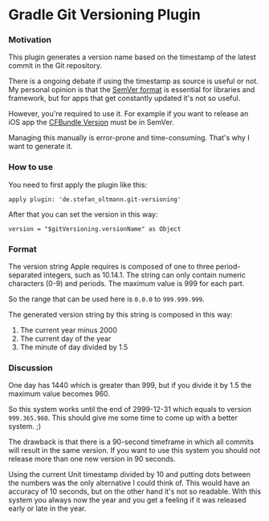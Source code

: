 # Gradle Git Versioning Plugin

### Motivation

This plugin generates a version name based on the timestamp of the latest commit in the Git repository.

There is a ongoing debate if using the timestamp as source is useful or not. My personal opinion is that the
[SemVer format](https://semver.org) is essential for libraries and framework, but for apps that get constantly updated it's not so useful.

However, you're required to use it. For example if you want to release an iOS app the [CFBundle Version](https://developer.apple.com/documentation/bundleresources/information_property_list/cfbundleversion) must be in SemVer.

Managing this manually is error-prone and time-consuming. That's why I want to generate it.

### How to use

You need to first apply the plugin like this:

```
apply plugin: 'de.stefan_oltmann.git-versioning'
```

After that you can set the version in this way:

```
version = "$gitVersioning.versionName" as Object
```

### Format

The version string Apple requires is composed of one to three period-separated integers, such as 10.14.1.
The string can only contain numeric characters (0-9) and periods. The maximum value is 999 for each part.

So the range that can be used here is `0.0.0` to `999.999.999`.

The generated version string by this string is composed in this way:
1. The current year minus 2000
2. The current day of the year
3. The minute of day divided by 1.5

### Discussion

One day has 1440 which is greater than 999, but if you divide it by 1.5 the maximum value becomes 960.

So this system works until the end of 2999-12-31 which equals to version `999.365.960`.
This should give me some time to come up with a better system. ;)

The drawback is that there is a 90-second timeframe in which all commits will result in the same version.
If you want to use this system you should not release more than one new version in 90 seconds.

Using the current Unit timestamp divided by 10 and putting dots between the numbers was the only alternative I could think of. This would have an accuracy of 10 seconds, but on the other hand it's not so readable.
With this system you always now the year and you get a feeling if it was released early or late in the year.

